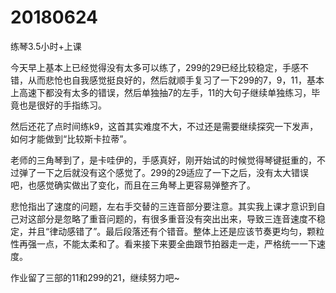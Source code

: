 # 20180624

练琴3.5小时+上课

今天早上基本上已经觉得没有太多可以练了，299的29已经比较稳定，手感不错，从而悲怆也自我感觉挺良好的，然后就顺手复习了一下299的7，9，11，基本上高速下都没有太多的错误，然后单独抽7的左手，11的大句子继续单独练习，毕竟也是很好的手指练习。

然后还花了点时间练k9，这首其实难度不大，不过还是需要继续探究一下发声，如何才能做到“比较斯卡拉蒂”。

老师的三角琴到了，是卡哇伊的，手感真好，刚开始试的时候觉得琴键挺重的，不过弹了一下之后就没有这个感觉了。299的29适应了一下之后，没有太大错误吧，也感觉确实做出了变化，而且在三角琴上更容易弹整齐了。

悲怆指出了速度的问题，左右手交替的三连音部分要注意。其实我上课才意识到自己对这部分是忽略了重音问题的，有很多重音没有突出出来，导致三连音速度不稳定，并且“律动感错了”。最后段落还有个错音。整体上还是应该节奏更均匀，颗粒性再强一点，不能太柔和了。看来接下来要全曲跟节拍器走一走，严格统一一下速度。

作业留了三部的11和299的21，继续努力吧~
